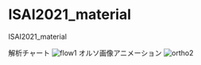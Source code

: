 # ISAI2021_material
ISAI2021_material

解析チャート
![flow1](https://user-images.githubusercontent.com/74333186/119086796-fe2d7f80-ba40-11eb-9728-797c80a30660.jpg)
オルソ画像アニメーション
![ortho2](https://user-images.githubusercontent.com/74333186/118401974-be624300-b6a2-11eb-9c23-b2fee6692e00.gif)

